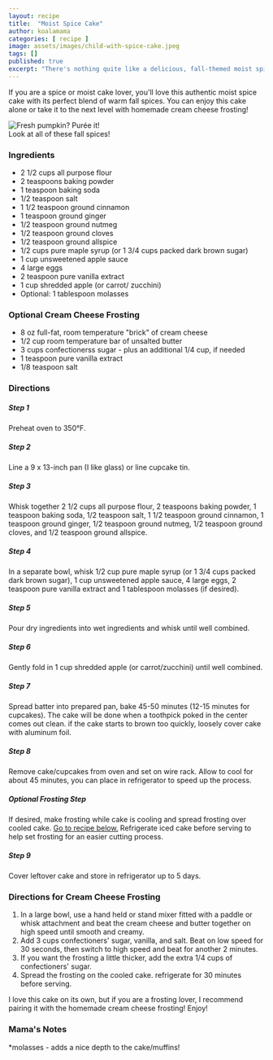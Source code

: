 ```yaml
---
layout: recipe
title:  "Moist Spice Cake"
author: koalamama
categories: [ recipe ]
image: assets/images/child-with-spice-cake.jpeg
tags: []
published: true
excerpt: "There's nothing quite like a delicious, fall-themed moist spice cake made with your own hands. Adding homemade frosting on top? Heaven!"
---
```


If you are a spice or moist cake lover, you'll love this authentic moist spice cake with its perfect blend of warm fall spices. You can enjoy this cake alone or take it to the next level with homemade cream cheese frosting!

<img src="{{site.baseurl}}/assets/images/spice-cake-ingredients.jpeg" alt="Fresh pumpkin? Purée it!" class="bottom-align mb-0" /><br /><span class="small">Look at all of these fall spices!</span>


### Ingredients
- 2 1/2 cups all purpose flour 
- 2 teaspoons baking powder 
- 1 teaspoon baking soda 
- 1/2 teaspoon salt 
- 1 1/2 teaspoon ground cinnamon 
- 1 teaspoon ground ginger 
- 1/2 teaspoon ground nutmeg 
- 1/2 teaspoon ground cloves 
- 1/2 teaspoon ground allspice 
- 1/2 cups pure maple syrup (or 1 3/4 cups packed dark brown sugar)
- 1 cup unsweetened apple sauce 
- 4 large eggs 
- 2 teaspoon pure vanilla extract 
- 1 cup shredded apple (or carrot/ zucchini) 
- Optional: 1 tablespoon molasses


### Optional Cream Cheese Frosting
- 8 oz full-fat, room temperature "brick" of cream cheese
- 1/2 cup room temperature bar of unsalted butter
- 3 cups confectionerss sugar - plus an additional 1/4 cup, if needed 
- 1 teaspoon pure vanilla extract 
- 1/8 teaspoon salt


### Directions

<h5 class="mb-1">Step 1</h5>
Preheat oven to 350°F.

<h5 class="mb-1">Step 2</h5>
Line a 9 x 13-inch pan (I like glass) or line cupcake tin.

<h5 class="mb-1">Step 3</h5>
Whisk together 2 1/2 cups all purpose flour, 2 teaspoons baking powder, 1 teaspoon baking soda, 1/2 teaspoon salt, 1 1/2 teaspoon ground cinnamon, 1 teaspoon ground ginger, 1/2 teaspoon ground nutmeg, 1/2 teaspoon ground cloves, and 1/2 teaspoon ground allspice.

<h5 class="mb-1">Step 4</h5>
In a separate bowl, whisk 1/2 cup pure maple syrup (or 1 3/4 cups packed dark brown sugar), 1 cup unsweetened apple sauce, 4 large eggs, 2 teaspoon pure vanilla extract and 1 tablespoon molasses (if desired).

<h5 class="mb-1">Step 5</h5>
Pour dry ingredients into wet ingredients and whisk until well combined.

<h5 class="mb-1">Step 6</h5>
Gently fold in 1 cup shredded apple (or carrot/zucchini) until well combined. 

<h5 class="mb-1">Step 7</h5>
Spread batter into prepared pan, bake 45-50 minutes (12-15 minutes for cupcakes). The cake will be done when a toothpick poked in the center comes out clean. if the cake starts to brown too quickly, loosely cover cake with aluminum foil. 

<h5 class="mb-1">Step 8</h5>
Remove cake/cupcakes from oven and set on wire rack. Allow to cool for about 45 minutes, you can place in refrigerator to speed up the process. 

<h5 class="mb-1">Optional Frosting Step</h5>
If desired, make frosting while cake is cooling and spread frosting over cooled cake. <a href="#frostingRecipeAnchor">Go to recipe below.</a> Refrigerate iced cake before serving to help set frosting for an easier cutting process.  

<h5 class="mb-1">Step 9</h5>
Cover leftover cake and store in refrigerator up to 5 days. 



<h3 id="frostingRecipeAnchor">Directions for Cream Cheese Frosting</h3>

1. In a large bowl, use a hand held or stand mixer fitted with a paddle or whisk attachment and beat the cream cheese and butter together on high speed until smooth and creamy.
2. Add 3 cups confectioners' sugar, vanilla, and salt. Beat on low speed for 30 seconds, then switch to high speed and beat for another 2 minutes.
3. If you want the frosting a little thicker, add the extra 1/4 cups of confectioners' sugar.
4. Spread the frosting on the cooled cake. refrigerate for 30 minutes before serving. 



I love this cake on its own, but if you are a frosting lover, I recommend pairing it with the homemade cream cheese frosting! Enjoy!


### Mama's Notes

*molasses - adds a nice depth to the cake/muffins!